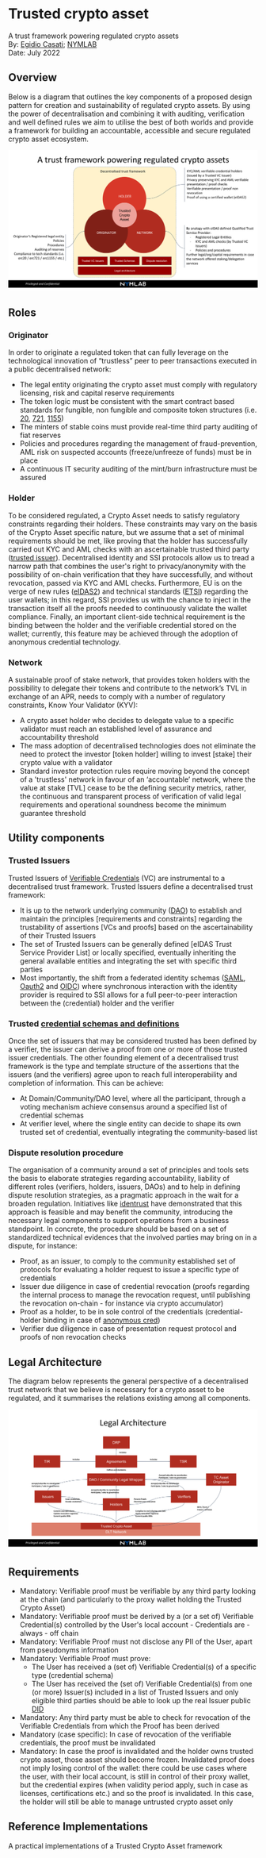 # Trusted crypto asset

A trust framework powering regulated crypto assets\
By: [Egidio Casati](mailto:egidio.casati@nymlab.it); [NYMLAB](https://www.nymlab.it/#/)\
Date: July 2022

## Overview

Below is a diagram that outlines the key components of a proposed design pattern for creation and sustainability of regulated crypto assets. By using the power of decentralisation and combining it with auditing, verification and well defined rules we aim to utilise the best of both worlds and provide a framework for building an accountable, accessible and secure regulated crypto asset ecosystem.

![image](images/trusted-crypto-asset-scheme.svg)


## Roles

### Originator

In order to originate a regulated token that can fully leverage on the technological innovation of “trustless” peer to peer transactions executed in a public decentralised network:

* The legal entity originating the crypto asset must comply with regulatory licensing, risk and capital reserve requirements
* The token logic must be consistent with the smart contract based standards for fungible, non fungible and composite token structures (i.e. [20](https://docs.openzeppelin.com/contracts/3.x/erc20), [721](https://docs.openzeppelin.com/contracts/3.x/erc721), [1155](https://docs.openzeppelin.com/contracts/3.x/erc1155))
* The minters of stable coins must provide real-time third party auditing of fiat reserves  
* Policies and procedures regarding the management of fraud-prevention, AML risk on suspected accounts (freeze/unfreeze of funds) must be in place
* A continuous IT security auditing of the mint/burn infrastructure must be assured

### Holder

To be considered regulated, a Crypto Asset needs to satisfy regulatory constraints regarding their holders. 
These constraints may vary on the basis of the Crypto Asset specific nature, but we assume that a set of minimal requirements should be met, like proving that the holder has successfully carried out KYC and AML checks with an ascertainable trusted third party ([trusted issuer](/README.md#trusted-issuers)).
Decentralised identity and SSI protocols allow us to tread a narrow path that combines the user's right to privacy/anonymity with the possibility of on-chain verification that they have successfully, and without revocation, passed via KYC and AML checks.
Furthermore, EU is on the verge of new rules ([eIDAS2](https://digital-strategy.ec.europa.eu/en/policies/eidas-regulation)) and technical standards ([ETSI](https://www.etsi.org/)) regarding the user wallets; in this regard, SSI provides us with the chance to inject in the transaction itself all the proofs needed to continuously validate the wallet compliance.
Finally, an important client-side technical requirement is the binding between the holder and the verifiable credential stored on the wallet; currently, this feature may be achieved through the adoption of anonymous credential technology.

### Network

A sustainable proof of stake network, that provides token holders with the possibility to delegate their tokens and contribute to the network’s TVL in exchange of an APR, needs to comply with a number of regulatory constraints, Know Your Validator (KYV):

* A crypto asset holder who decides to delegate value to a specific validator must reach an established level of assurance and accountability threshold 
* The mass adoption of decentralised technologies does not eliminate the need to protect the investor [token holder] willing to invest [stake] their crypto value with a validator
* Standard investor protection rules require moving beyond the concept of a 'trustless' network in favour of an ‘accountable’ network, where the value at stake [TVL] cease to be the defining security metrics, rather, the continuous and transparent process of verification of valid legal requirements and operational soundness become the minimum guarantee threshold

## Utility components

### Trusted Issuers

Trusted Issuers of [Verifiable Credentials](https://www.w3.org/TR/vc-data-model/#what-is-a-verifiable-credential) (VC) are instrumental to a decentralised trust framework. 
Trusted Issuers define a decentralised trust framework:
* It is up to the network underlying community ([DAO](https://www.investopedia.com/tech/what-dao/)) to establish and maintain the principles [requirements and constraints] regarding the trustability of assertions [VCs and proofs] based on the ascertainability of their Trusted Issuers
* The set of Trusted Issuers can be generally defined [eIDAS Trust Service Provider List] or locally specified, eventually inheriting the general available entities and integrating the set with specific third parties 
* Most importantly, the shift from a federated identity schemas ([SAML](https://www.cloudflare.com/en-gb/learning/access-management/what-is-saml/), [Oauth2](https://oauth.net/2/) and [OIDC](https://openid.net/connect/)) where synchronous interaction with the identity provider is required to SSI allows for a full peer-to-peer interaction between the (credential) holder and the verifier

### Trusted [credential schemas and definitions](https://www.w3.org/TR/vc-data-model/#data-schemas)

Once the set of issuers that may be considered trusted has been defined by a verifier, the issuer can derive a proof from one or more of those trusted issuer credentials. The other founding element of a decentralised trust framework is the type and template structure of the assertions that the issuers (and the verifiers) agree upon to reach full interoperability and completion of information.
This can be achieve:
* At Domain/Community/DAO level, where all the participant, through a voting mechanism achieve consensus around a specified list of credential schemas
* At verifier level, where the single entity can decide to shape its own trusted set of credential, eventually integrating the community-based list

### Dispute resolution procedure

The organisation of a community around a set of principles and tools sets the basis to elaborate strategies regarding accountability, liability of different roles (verifiers, holders, issuers, DAOs) and to help in defining dispute resolution strategies, as a pragmatic approach in the wait for a broaden regulation.
Initiatives like [identrust](https://www.identrust.com/) have demonstrated that this approach is feasible and may benefit the community, introducing the necessary legal components to support operations from a business standpoint.
In concrete, the procedure should be based on a set of standardized technical evidences that the involved parties may bring on in a dispute, for instance:
* Proof, as an issuer, to comply to the community established set of protocols for evaluating a holder request to issue a specific type of credentials
* Issuer due diligence in case of credential revocation (proofs regarding the internal process to manage the revocation request, until publishing the revocation on-chain - for instance via crypto accumulator)
* Proof as a holder, to be in sole control of the credentials (credential-holder binding in case of [anonymous cred](https://wiki.hyperledger.org/download/attachments/6426712/Anoncreds2.1.pdf))
* Verifier due diligence in case of presentation request protocol and proofs of non revocation checks

## Legal Architecture

The diagram below represents the general perspective of a decentralised trust network that we believe is necessary for a crypto asset to be regulated, and it summarises the relations existing among all components.

![image](images/legal-architecture.svg)

## Requirements

* Mandatory: Verifiable proof must be verifiable by any third party looking at the chain (and particularly to the proxy wallet holding the Trusted Crypto Asset)
* Mandatory: Verifiable proof must be derived by a (or a set of) Verifiable Credential(s) controlled by the User's local account - Credentials are - always - off chain
* Mandatory: Verifiable Proof must not disclose any PII of the User, apart from pseudonyms information
* Mandatory: Verifiable Proof must prove:
    - The User has received a (set of) Verifiable Credential(s) of a specific type (credential schema)
    - The User has received the (set of) Verifiable Credential(s) from one (or more) Issuer(s) included in a list of Trusted Issuers and only eligible third parties should be able to look up the real Issuer public [DID](https://www.w3.org/TR/did-core/#dfn-decentralized-identifiers)
* Mandatory: Any third party must be able to check for revocation of the Verifiable Credentials from which the Proof has been derived
* Mandatory (case specific): In case of revocation of the verifiable credentials, the proof must be invalidated
* Mandatory: In case the proof is invalidated and the holder owns trusted crypto asset, those asset should become frozen. Invalidated proof does not imply losing control of the wallet: there could be use cases where the user, with their local account, is still in control of their proxy wallet, but the credential expires (when validity period apply, such in case as licenses, certifications etc.) and so the proof is invalidated. In this case, the holder will still be able to manage untrusted crypto asset only

## Reference Implementations
A practical implementations of a Trusted Crypto Asset framework


